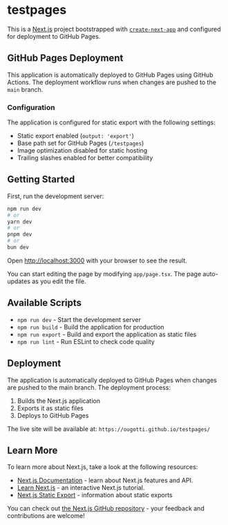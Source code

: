 # testpages

This is a [Next.js](https://nextjs.org) project bootstrapped with [`create-next-app`](https://nextjs.org/docs/app/api-reference/cli/create-next-app) and configured for deployment to GitHub Pages.

## GitHub Pages Deployment

This application is automatically deployed to GitHub Pages using GitHub Actions. The deployment workflow runs when changes are pushed to the `main` branch.

### Configuration

The application is configured for static export with the following settings:
- Static export enabled (`output: 'export'`)
- Base path set for GitHub Pages (`/testpages`)
- Image optimization disabled for static hosting
- Trailing slashes enabled for better compatibility

## Getting Started

First, run the development server:

```bash
npm run dev
# or
yarn dev
# or
pnpm dev
# or
bun dev
```

Open [http://localhost:3000](http://localhost:3000) with your browser to see the result.

You can start editing the page by modifying `app/page.tsx`. The page auto-updates as you edit the file.

## Available Scripts

- `npm run dev` - Start the development server
- `npm run build` - Build the application for production
- `npm run export` - Build and export the application as static files
- `npm run lint` - Run ESLint to check code quality

## Deployment

The application is automatically deployed to GitHub Pages when changes are pushed to the main branch. The deployment process:

1. Builds the Next.js application
2. Exports it as static files
3. Deploys to GitHub Pages

The live site will be available at: `https://ougotti.github.io/testpages/`

## Learn More

To learn more about Next.js, take a look at the following resources:

- [Next.js Documentation](https://nextjs.org/docs) - learn about Next.js features and API.
- [Learn Next.js](https://nextjs.org/learn) - an interactive Next.js tutorial.
- [Next.js Static Export](https://nextjs.org/docs/app/building-your-application/deploying/static-exports) - information about static exports

You can check out [the Next.js GitHub repository](https://github.com/vercel/next.js) - your feedback and contributions are welcome!
